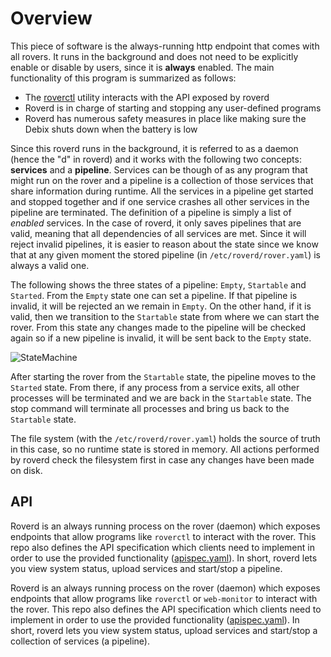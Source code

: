 # Overview

This piece of software is the always-running http endpoint that comes with all rovers. It runs in the background and does not need to be explicitly enable or disable by users, since it is **always** enabled. The main functionality of this program is summarized as follows:

* The [roverctl](https://ase.vu.nl/docs/category/roverctl) utility interacts with the API exposed by roverd
* Roverd is in charge of starting and stopping any user-defined programs
* Roverd has numerous safety measures in place like making sure the Debix shuts down when the battery is low


Since this roverd runs in the background, it is referred to as a daemon (hence the "d" in roverd) and it works with the following two concepts: **services** and a **pipeline**. Services can be though of as any program that might run on the rover and a pipeline is a collection of those services that share information during runtime. All the services in a pipeline get started and stopped together and if one service crashes all other services in the pipeline are terminated. The definition of a pipeline is simply a list of *enabled* services. In the case of roverd, it only saves pipelines that are valid, meaning that all dependencies of all services are met. Since it will reject invalid pipelines, it is easier to reason about the state since we know that at any given moment the stored pipeline (in `/etc/roverd/rover.yaml`) is always a valid one.

The following shows the three states of a pipeline: `Empty`, `Startable` and `Started`. From the `Empty` state one can set a pipeline. If that pipeline is invalid, it will be rejected an we remain in `Empty`. On the other hand, if it is valid, then we transition to the `Startable` state from where we can start the rover. From this state any changes made to the pipeline will be checked again so if a new pipeline is invalid, it will be sent back to the `Empty` state.

![StateMachine](https://github.com/user-attachments/assets/36534655-1904-40ce-b170-e1b6fb5e0cc7)

After starting the rover from the `Startable` state, the pipeline moves to the `Started` state. From there, if any process from a service exits, all other processes will be terminated and we are back in the `Startable` state. The stop command will terminate all processes and bring us back to the `Startable` state.

The file system (with the `/etc/roverd/rover.yaml`) holds the source of truth in this case, so no runtime state is stored in memory. All actions performed by roverd check the filesystem first in case any changes have been made on disk.

## API
Roverd is an always running process on the rover (daemon) which exposes endpoints that allow programs like `roverctl` to interact with the rover. This repo also defines the API specification which clients need to implement in order to use the provided functionality ([apispec.yaml](https://github.com/VU-ASE/roverd/blob/main/roverd/spec/apispec.yaml)). In short, roverd lets you view system status, upload services and start/stop a pipeline.

Roverd is an always running process on the rover (daemon) which exposes endpoints that allow programs like `roverctl` or `web-monitor` to interact with the rover. This repo also defines the API specification which clients need to implement in order to use the provided functionality ([apispec.yaml](https://github.com/VU-ASE/roverd/blob/main/roverd/spec/apispec.yaml)). In short, roverd lets you view system status, upload services and start/stop a collection of services (a pipeline).


